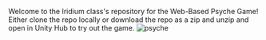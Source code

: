 Welcome to the Iridium class's repository for the Web-Based Psyche Game!
Either clone the repo locally or download the repo as a zip and unzip and open in Unity Hub to try out the game.
![psyche](https://github.com/user-attachments/assets/435740d1-360b-4ad6-aa59-68844a6477b5)

